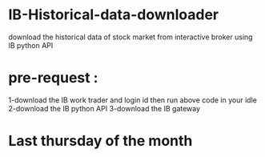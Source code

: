 # IB-Historical-data-downloader
download the historical data of stock market from interactive broker using IB python API

# pre-request :
1-download the IB work trader and login id then run above code in your idle
2-download the IB python API
3-download the IB gateway

# Last thursday of the month 

